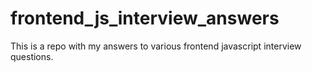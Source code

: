 # frontend_js_interview_answers
This is a repo with my answers to various frontend javascript interview questions. 
